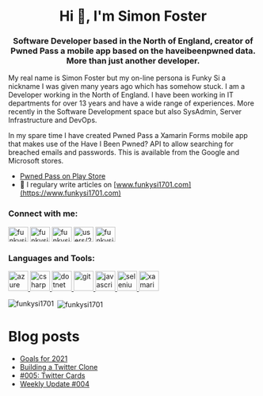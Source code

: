 <h1 align="center">Hi 👋, I'm Simon Foster</h1>
<h3 align="center">Software Developer based in the North of England, creator of Pwned Pass a mobile app based on the haveibeenpwned data. More than just another developer.</h3>

My real name is Simon Foster but my on-line persona is Funky Si a nickname I was given many years ago which has somehow stuck. I am a Developer working in the North of England. I have been working in IT departments for over 13 years and have a wide range of experiences. More recently in the Software Development space but also SysAdmin, Server Infrastructure and DevOps.

In my spare time I have created Pwned Pass a Xamarin Forms mobile app that makes use of the Have I Been Pwned? API to allow searching for breached emails and passwords. This is available from the Google and Microsoft stores.

- [Pwned Pass on Play Store](https://play.google.com/store/apps/details?id=pwnedpasswords.pwnedpasswords)
- 📝 I regulary write articles on [www.funkysi1701.com](https://www.funkysi1701.com)

<p align="left">
<h3 align="left">Connect with me:</h3>
<a href="https://dev.to/funkysi1701" target="blank"><img align="center" src="https://cdn.jsdelivr.net/npm/simple-icons@3.0.1/icons/dev-dot-to.svg" alt="funkysi1701" height="30" width="40" /></a>
<a href="https://twitter.com/funkysi1701" target="blank"><img align="center" src="https://cdn.jsdelivr.net/npm/simple-icons@3.0.1/icons/twitter.svg" alt="funkysi1701" height="30" width="40" /></a>
<a href="https://linkedin.com/in/funkysi1701" target="blank"><img align="center" src="https://cdn.jsdelivr.net/npm/simple-icons@3.0.1/icons/linkedin.svg" alt="funkysi1701" height="30" width="40" /></a>
<a href="https://stackoverflow.com/users/26111/simon-foster" target="blank"><img align="center" src="https://cdn.jsdelivr.net/npm/simple-icons@3.0.1/icons/stackoverflow.svg" alt="users/26111/simon-foster" height="30" width="40" /></a>
<a href="https://fb.com/funkysi1701" target="blank"><img align="center" src="https://cdn.jsdelivr.net/npm/simple-icons@3.0.1/icons/facebook.svg" alt="funkysi1701" height="30" width="40" /></a>
</p>

<h3 align="left">Languages and Tools:</h3>
<p align="left"> <a href="https://azure.microsoft.com/en-in/" target="_blank"> <img src="https://www.vectorlogo.zone/logos/microsoft_azure/microsoft_azure-icon.svg" alt="azure" width="40" height="40"/> </a> <a href="https://www.w3schools.com/cs/" target="_blank"> <img src="https://devicons.github.io/devicon/devicon.git/icons/csharp/csharp-original.svg" alt="csharp" width="40" height="40"/> </a> <a href="https://dotnet.microsoft.com/" target="_blank"> <img src="https://devicons.github.io/devicon/devicon.git/icons/dot-net/dot-net-original-wordmark.svg" alt="dotnet" width="40" height="40"/> </a> <a href="https://git-scm.com/" target="_blank"> <img src="https://www.vectorlogo.zone/logos/git-scm/git-scm-icon.svg" alt="git" width="40" height="40"/> </a> <a href="https://developer.mozilla.org/en-US/docs/Web/JavaScript" target="_blank"> <img src="https://devicons.github.io/devicon/devicon.git/icons/javascript/javascript-original.svg" alt="javascript" width="40" height="40"/> </a> <a href="https://www.selenium.dev" target="_blank"> <img src="https://raw.githubusercontent.com/detain/svg-logos/780f25886640cef088af994181646db2f6b1a3f8/svg/selenium-logo.svg" alt="selenium" width="40" height="40"/> </a> <a href="https://dotnet.microsoft.com/apps/xamarin" target="_blank"> <img src="https://raw.githubusercontent.com/detain/svg-logos/780f25886640cef088af994181646db2f6b1a3f8/svg/xamarin.svg" alt="xamarin" width="40" height="40"/> </a> </p>

<p><img align="left" src="https://github-readme-stats.vercel.app/api/top-langs/?username=funkysi1701&layout=compact" alt="funkysi1701" /></p>

<p>&nbsp;<img align="center" src="https://github-readme-stats.vercel.app/api?username=funkysi1701&show_icons=true" alt="funkysi1701" /></p>

# Blog posts

<!-- BLOG-POST-LIST:START -->
- [Goals for 2021](https://dev.to/funkysi1701/goals-for-2021-mfm)
- [Building a Twitter Clone](https://dev.to/funkysi1701/building-a-twitter-clone-2h0c)
- [#005: Twitter Cards](https://dev.to/funkysi1701/005-twitter-cards-46eb)
- [Weekly Update #004](https://dev.to/funkysi1701/weekly-update-004-341p)
<!-- BLOG-POST-LIST:END -->
